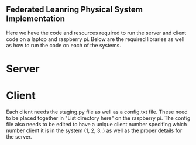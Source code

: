 ## Federated Leanring Physical System Implementation 
Here we have the code and resources required to run the server and client code on a laptop and raspberry pi. 
Below are the required libraries as well as how to run the code on each of the systems. 

# Server 


# Client 
Each client needs the staging.py file as well as a config.txt file. 
These need to be placed together in "List directory here" on the raspberry pi. The config file also needs to be edited to have a unique client number specifing which number client it is in the system (1, 2, 3..) as well as the proper details for the server. 